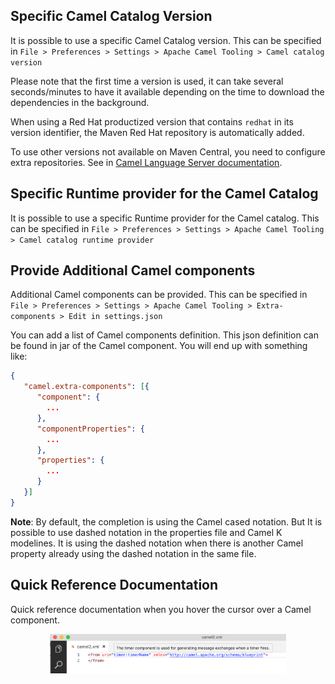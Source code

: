 ## Specific Camel Catalog Version

It is possible to use a specific Camel Catalog version. This can be specified in `File > Preferences > Settings > Apache Camel Tooling > Camel catalog version`

Please note that the first time a version is used, it can take several seconds/minutes to have it available depending on the time to download the dependencies in the background.

When using a Red Hat productized version that contains `redhat` in its version identifier, the Maven Red Hat repository is automatically added.

To use other versions not available on Maven Central, you need to configure extra repositories. See in [Camel Language Server documentation](https://github.com/camel-tooling/camel-language-server/blob/main/README.md#specific-version-of-camel-catalog).

## Specific Runtime provider for the Camel Catalog

It is possible to use a specific Runtime provider for the Camel catalog. This can be specified in `File > Preferences > Settings > Apache Camel Tooling > Camel catalog runtime provider`

## Provide Additional Camel components

Additional Camel components can be provided. This can be specified in `File > Preferences > Settings > Apache Camel Tooling > Extra-components > Edit in settings.json`

You can add a list of Camel components definition. This json definition can be found in jar of the Camel component. You will end up with something like:

```json
{
   "camel.extra-components": [{
      "component": {
        ...
      },
      "componentProperties": {
        ...
      },
      "properties": {
        ...
      }
   }]
}
```

**Note**: By default, the completion is using the Camel cased notation. But It is possible to use dashed notation in the properties file and Camel K modelines. It is using the dashed notation when there is another Camel property already using the dashed notation in the same file.

## Quick Reference Documentation

Quick reference documentation when you hover the cursor over a Camel component.

<p align="center"><img src="../images/hoverDoc.png" alt="Quick Reference for XML DSL" class="zoom" width="75%"/></p>
